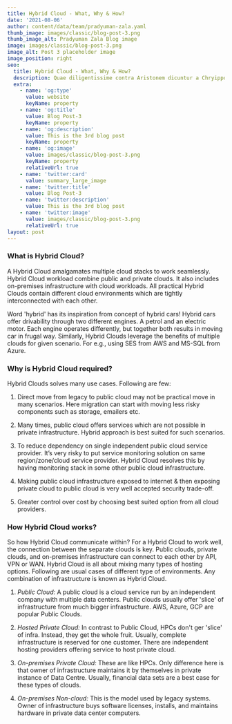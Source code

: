```yaml
---
title: Hybrid Cloud - What, Why & How?
date: '2021-08-06'
author: content/data/team/pradyuman-zala.yaml
thumb_image: images/classic/blog-post-3.png
thumb_image_alt: Pradyuman Zala Blog image
image: images/classic/blog-post-3.png
image_alt: Post 3 placeholder image
image_position: right
seo:
  title: Hybrid Cloud - What, Why & How?
  description: Quae diligentissime contra Aristonem dicuntur a Chryippo
  extra:
    - name: 'og:type'
      value: website
      keyName: property
    - name: 'og:title'
      value: Blog Post-3
      keyName: property
    - name: 'og:description'
      value: This is the 3rd blog post
      keyName: property
    - name: 'og:image'
      value: images/classic/blog-post-3.png
      keyName: property
      relativeUrl: true
    - name: 'twitter:card'
      value: summary_large_image
    - name: 'twitter:title'
      value: Blog Post-3
    - name: 'twitter:description'
      value: This is the 3rd blog post
    - name: 'twitter:image'
      value: images/classic/blog-post-3.png
      relativeUrl: true
layout: post
---
```


### What is Hybrid Cloud?

A Hybrid Cloud amalgamates multiple cloud stacks to work seamlessly. Hybrid Cloud workload combine public and private clouds. It also includes on-premises infrastructure with cloud workloads. All practical Hybrid Clouds contain different cloud environments which are tightly interconnected with each other. 

Word 'hybrid' has its inspiration from concept of hybrid cars! Hybrid cars offer drivability through two different engines. A petrol and an electric motor. Each engine operates differently, but together both results in moving car in frugal way. Similarly, Hybrid Clouds leverage the benefits of multiple clouds for given scenario. For e.g., using SES from AWS and MS-SQL from Azure.


### Why is Hybrid Cloud required?

Hybrid Clouds solves many use cases. Following are few:

1. Direct move from legacy to public cloud may not be practical move in many scenarios. Here migration can start with moving less risky components such as storage, emailers etc.

2. Many times, public cloud offers services which are not possible in private infrastructure. Hybrid approach is best suited for such scenarios.

3. To reduce dependency on single independent public cloud service provider. It’s very risky to put service monitoring solution on same region/zone/cloud service provider. Hybrid Cloud resolves this by having monitoring stack in some other public cloud infrastructure.

4. Making public cloud infrastructure exposed to internet & then exposing private cloud to public cloud is very well accepted security trade-off.

5. Greater control over cost by choosing best suited option from all cloud providers.
   

### How Hybrid Cloud works?

So how Hybrid Cloud communicate within? For a Hybrid Cloud to work well, the connection between the separate clouds is key. Public clouds, private clouds, and on-premises infrastructure can connect to each other by API, VPN or WAN. Hybrid Cloud is all about mixing many types of hosting options. Following are usual cases of different type of environments. Any combination of infrastructure is known as Hybrid Cloud.

1. <i>Public Cloud:</i> A public cloud is a cloud service run by an independent company with multiple data centers. Public clouds usually offer 'slice' of infrastructure from much bigger infrastructure. AWS, Azure, GCP are popular Public Clouds.

2. <i>Hosted Private Cloud:</i> In contrast to Public Cloud, HPCs don't ger 'slice' of infra. Instead, they get the whole fruit. Usually, complete infrastructure is reserved for one customer. There are independent hosting providers offering service to host private cloud.

3. <i>On-premises Private Cloud:</i> These are like HPCs. Only difference here is that owner of infrastructure maintains it by themselves in private instance of Data Centre. Usually, financial data sets are a best case for these types of clouds.

4. <i>On-premises Non-cloud:</i> This is the model used by legacy systems. Owner of infrastructure buys software licenses, installs, and maintains hardware in private data center computers.
